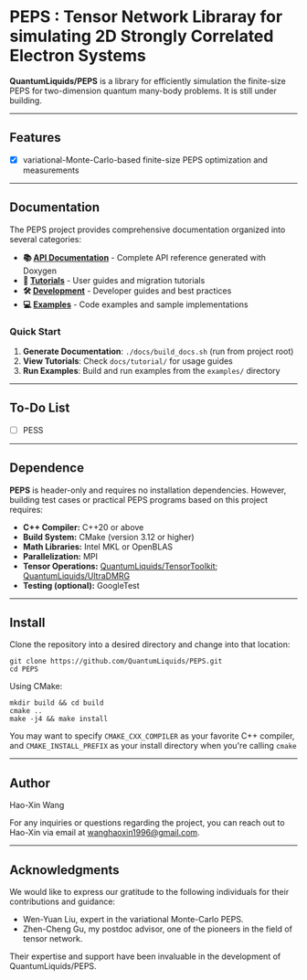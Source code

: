 # PEPS : Tensor Network Libraray for simulating 2D Strongly Correlated Electron Systems
**QuantumLiquids/PEPS** is a library for efficiently simulation the finite-size PEPS 
for two-dimension quantum many-body problems. It is still under building.

---

## Features
- [x] variational-Monte-Carlo-based finite-size PEPS optimization and measurements

---

## Documentation

The PEPS project provides comprehensive documentation organized into several categories:

- **📚 [API Documentation](docs/)** - Complete API reference generated with Doxygen
- **📖 [Tutorials](docs/tutorial/)** - User guides and migration tutorials
- **🛠️ [Development](docs/dev/)** - Developer guides and best practices
- **💻 [Examples](examples/)** - Code examples and sample implementations

### Quick Start

1. **Generate Documentation**: `./docs/build_docs.sh` (run from project root)
2. **View Tutorials**: Check `docs/tutorial/` for usage guides
3. **Run Examples**: Build and run examples from the `examples/` directory

---

## To-Do List

- [ ] PESS

---

## Dependence
**PEPS** is header-only and requires no installation dependencies.
However, building test cases or practical PEPS programs based on this project requires:

- **C++ Compiler:** C++20 or above
- **Build System:** CMake (version 3.12 or higher)
- **Math Libraries:** Intel MKL or OpenBLAS
- **Parallelization:** MPI
- **Tensor Operations:** [QuantumLiquids/TensorToolkit](https://github.com/QuantumLiquids/TensorToolkit); [QuantumLiquids/UltraDMRG](https://github.com/QuantumLiquids/UltraDMRG)
- **Testing (optional):** GoogleTest

---

## Install

Clone the repository into a desired directory and change into that location:

```
git clone https://github.com/QuantumLiquids/PEPS.git
cd PEPS
```

Using CMake:

```
mkdir build && cd build
cmake ..
make -j4 && make install

```

You may want to specify `CMAKE_CXX_COMPILER` as your favorite C++ compiler,
and `CMAKE_INSTALL_PREFIX` as your install directory when you're calling `cmake`

---

## Author

Hao-Xin Wang

For any inquiries or questions regarding the project,
you can reach out to Hao-Xin via email at wanghaoxin1996@gmail.com.

---

## Acknowledgments

We would like to express our gratitude to the following individuals for their contributions and guidance:

- Wen-Yuan Liu, expert in the variational Monte-Carlo PEPS.
- Zhen-Cheng Gu, my postdoc advisor, one of the pioneers in the field of tensor network.

Their expertise and support have been invaluable in the development of QuantumLiquids/PEPS.

